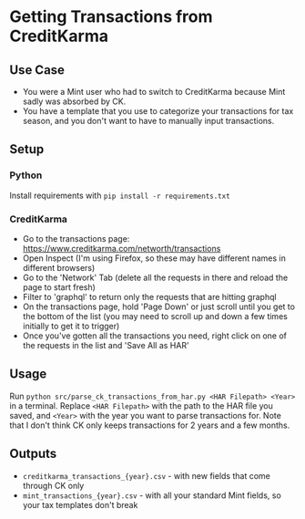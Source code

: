 # Getting Transactions from CreditKarma

## Use Case

- You were a Mint user who had to switch to CreditKarma because Mint sadly was absorbed by CK.
- You have a template that you use to categorize your transactions for tax season, and you don't want to have to manually input transactions.

## Setup

### Python

Install requirements with `pip install -r requirements.txt`

### CreditKarma

- Go to the transactions page: <https://www.creditkarma.com/networth/transactions>
- Open Inspect (I'm using Firefox, so these may have different names in different browsers)
- Go to the 'Network' Tab (delete all the requests in there and reload the page to start fresh)
- Filter to 'graphql' to return only the requests that are hitting graphql
- On the transactions page, hold 'Page Down' or just scroll until you get to the bottom of the list (you may need to scroll up and down a few times initially to get it to trigger)
- Once you've gotten all the transactions you need, right click on one of the requests in the list and 'Save All as HAR'

## Usage

Run `python src/parse_ck_transactions_from_har.py <HAR Filepath> <Year>` in a terminal. Replace `<HAR Filepath>` with the path to the HAR file you saved, and `<Year>` with the year you want to parse transactions for. Note that I don't think CK only keeps transactions for 2 years and a few months.

## Outputs

- `creditkarma_transactions_{year}.csv` - with new fields that come through CK only
- `mint_transactions_{year}.csv` - with all your standard Mint fields, so your tax templates don't break
